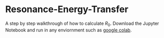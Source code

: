 # Resonance-Energy-Transfer

A step by step walkthrough of how to calculate $R_{0}$. Download the Jupyter Notebook and run in any enviornment such as [google colab](https://colab.research.google.com/).
